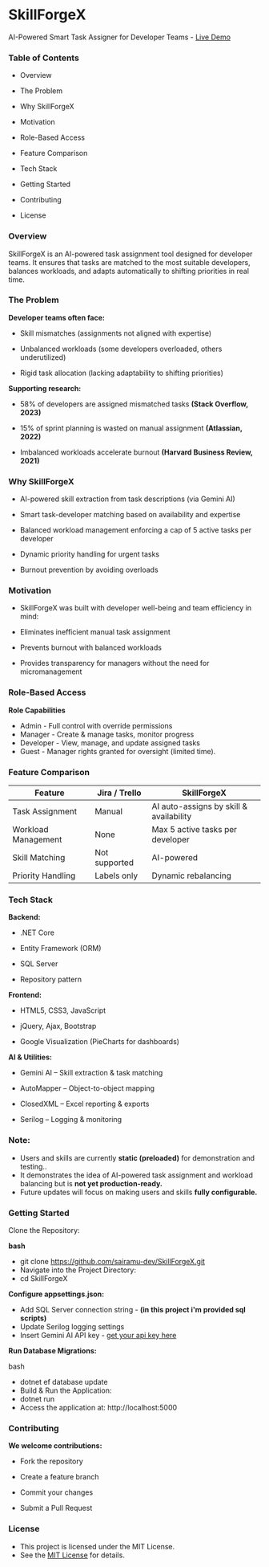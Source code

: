 # SkillForgeX
AI-Powered Smart Task Assigner for Developer Teams - [Live Demo](https://skillforgex.runasp.net/)

### Table of Contents
- Overview

- The Problem

- Why SkillForgeX

- Motivation

- Role-Based Access

- Feature Comparison

- Tech Stack

- Getting Started

- Contributing

- License

### Overview
SkillForgeX is an AI-powered task assignment tool designed for developer teams.
It ensures that tasks are matched to the most suitable developers, balances workloads, and adapts automatically to shifting priorities in real time.

### The Problem
**Developer teams often face:**

- Skill mismatches (assignments not aligned with expertise)

- Unbalanced workloads (some developers overloaded, others underutilized)

- Rigid task allocation (lacking adaptability to shifting priorities)

**Supporting research:**

- 58% of developers are assigned mismatched tasks **(Stack Overflow, 2023)**

- 15% of sprint planning is wasted on manual assignment **(Atlassian, 2022)**

- Imbalanced workloads accelerate burnout **(Harvard Business Review, 2021)**

### Why SkillForgeX
- AI-powered skill extraction from task descriptions (via Gemini AI)

- Smart task-developer matching based on availability and expertise

- Balanced workload management enforcing a cap of 5 active tasks per developer

- Dynamic priority handling for urgent tasks

- Burnout prevention by avoiding overloads

### Motivation
- SkillForgeX was built with developer well-being and team efficiency in mind:

- Eliminates inefficient manual task assignment

- Prevents burnout with balanced workloads

- Provides transparency for managers without the need for micromanagement

### Role-Based Access
**Role	Capabilities**
- Admin	- Full control with override permissions
- Manager	- Create & manage tasks, monitor progress
- Developer	- View, manage, and update assigned tasks
- Guest	- Manager rights granted for oversight (limited time).

### Feature Comparison
| Feature             | Jira / Trello         | SkillForgeX                               |
|---------------------|-----------------------|-------------------------------------------|
| Task Assignment     | Manual                | AI auto-assigns by skill & availability   |
| Workload Management | None                  | Max 5 active tasks per developer          |
| Skill Matching      | Not supported         | AI-powered                                |
| Priority Handling   | Labels only           | Dynamic rebalancing                       |


### Tech Stack
**Backend:**

- .NET Core

- Entity Framework (ORM)

- SQL Server
- Repository pattern

**Frontend:**

- HTML5, CSS3, JavaScript

- jQuery, Ajax, Bootstrap

- Google Visualization (PieCharts for dashboards)

**AI & Utilities:**

- Gemini AI – Skill extraction & task matching

- AutoMapper – Object-to-object mapping

- ClosedXML – Excel reporting & exports

- Serilog – Logging & monitoring

### Note: 
- Users and skills are currently **static (preloaded)** for demonstration and testing..  
- It demonstrates the idea of AI-powered task assignment and workload balancing but is **not yet production-ready.**
- Future updates will focus on making users and skills **fully configurable.**

### Getting Started
Clone the Repository:

**bash**
- git clone https://github.com/sairamu-dev/SkillForgeX.git
- Navigate into the Project Directory:
- cd SkillForgeX
  
**Configure appsettings.json:**

- Add SQL Server connection string - **(in this project i'm provided sql scripts)**
- Update Serilog logging settings
- Insert Gemini AI API key - [get your api key here](https://aistudio.google.com/apikey)

**Run Database Migrations:**

bash
- dotnet ef database update
- Build & Run the Application:
- dotnet run
- Access the application at: http://localhost:5000

### Contributing
**We welcome contributions:**

- Fork the repository

- Create a feature branch

- Commit your changes

- Submit a Pull Request

### License
- This project is licensed under the MIT License.
- See the [MIT License](https://opensource.org/licenses/MIT) for details.
